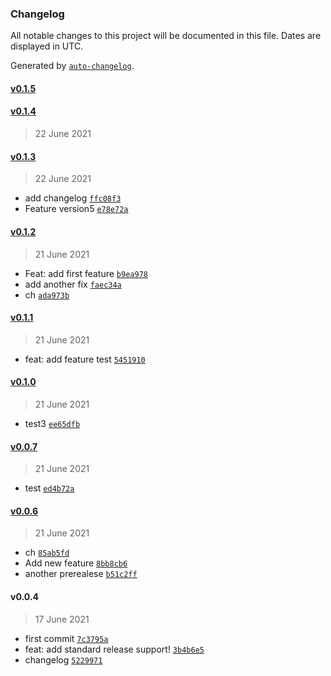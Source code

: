 ### Changelog

All notable changes to this project will be documented in this file. Dates are displayed in UTC.

Generated by [`auto-changelog`](https://github.com/CookPete/auto-changelog).

#### [v0.1.5](https://github.com/nadia77-a/geolocationApp/compare/v0.1.4...v0.1.5)

#### [v0.1.4](https://github.com/nadia77-a/geolocationApp/compare/v0.1.3...v0.1.4)

> 22 June 2021

#### [v0.1.3](https://github.com/nadia77-a/geolocationApp/compare/v0.1.2...v0.1.3)

> 22 June 2021

- add changelog [`ffc08f3`](https://github.com/nadia77-a/geolocationApp/commit/ffc08f35fce8f9814f25249bae778d1b2632de5b)
-  Feature version5 [`e78e72a`](https://github.com/nadia77-a/geolocationApp/commit/e78e72ae2f75d07cc0c0028215bd58e9ac5d0adc)

#### [v0.1.2](https://github.com/nadia77-a/geolocationApp/compare/v0.1.1...v0.1.2)

> 21 June 2021

- Feat: add first feature [`b9ea978`](https://github.com/nadia77-a/geolocationApp/commit/b9ea978a63ba4e72a48a04e0394bf95b9072604b)
-  add another fix [`faec34a`](https://github.com/nadia77-a/geolocationApp/commit/faec34aff761415b70413de78450879c9b432282)
- ch [`ada973b`](https://github.com/nadia77-a/geolocationApp/commit/ada973b3f3abd34de0461c6b6d74ba8690d7fcb8)

#### [v0.1.1](https://github.com/nadia77-a/geolocationApp/compare/v0.1.0...v0.1.1)

> 21 June 2021

- feat: add feature test [`5451910`](https://github.com/nadia77-a/geolocationApp/commit/5451910431466757f47a443190fdea2177c82341)

#### [v0.1.0](https://github.com/nadia77-a/geolocationApp/compare/v0.0.7...v0.1.0)

> 21 June 2021

-  test3 [`ee65dfb`](https://github.com/nadia77-a/geolocationApp/commit/ee65dfbf1c838639e769d67666cd9c6cf2c1bbf4)

#### [v0.0.7](https://github.com/nadia77-a/geolocationApp/compare/v0.0.6...v0.0.7)

> 21 June 2021

-  test [`ed4b72a`](https://github.com/nadia77-a/geolocationApp/commit/ed4b72a930a8318af9affff16bf63b6c3e91eaa8)

#### [v0.0.6](https://github.com/nadia77-a/geolocationApp/compare/v0.0.4...v0.0.6)

> 21 June 2021

- ch [`85ab5fd`](https://github.com/nadia77-a/geolocationApp/commit/85ab5fde45949aad8707f0c9e6d2f776a7d8b748)
-  Add new feature [`8bb8cb6`](https://github.com/nadia77-a/geolocationApp/commit/8bb8cb6a1224068b5dda5e675112d4d9f348f292)
- another prerealese [`b51c2ff`](https://github.com/nadia77-a/geolocationApp/commit/b51c2ff065447384afaa26e2623a77e10c47cbba)

#### v0.0.4

> 17 June 2021

- first commit [`7c3795a`](https://github.com/nadia77-a/geolocationApp/commit/7c3795ace7db41e2e3fbb2a8300ca7b46e388374)
- feat: add standard release support! [`3b4b6e5`](https://github.com/nadia77-a/geolocationApp/commit/3b4b6e59efabc4dad14ea4239ccfeb26547550c6)
- changelog [`5229971`](https://github.com/nadia77-a/geolocationApp/commit/5229971a0adf2aff07a3c225fed6be223b220634)
